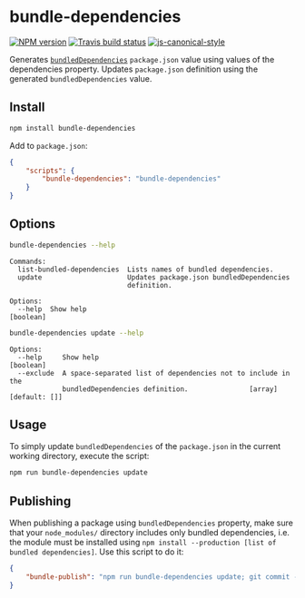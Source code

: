 # bundle-dependencies

[![NPM version](http://img.shields.io/npm/v/bundle-dependencies.svg?style=flat-square)](https://www.npmjs.org/package/bundle-dependencies)
[![Travis build status](http://img.shields.io/travis/gajus/bundle-dependencies/master.svg?style=flat-square)](https://travis-ci.org/gajus/bundle-dependencies)
[![js-canonical-style](https://img.shields.io/badge/code%20style-canonical-blue.svg?style=flat-square)](https://github.com/gajus/canonical)

Generates [`bundledDependencies`](https://docs.npmjs.com/files/package.json#bundleddependencies) `package.json` value using values of the dependencies property. Updates `package.json` definition using the generated `bundledDependencies` value.

## Install

```sh
npm install bundle-dependencies
```

Add to `package.json`:

```json
{
    "scripts": {
        "bundle-dependencies": "bundle-dependencies"
    }
}
```

## Options

```sh
bundle-dependencies --help
```

```
Commands:
  list-bundled-dependencies  Lists names of bundled dependencies.
  update                     Updates package.json bundledDependencies
                             definition.

Options:
  --help  Show help                                                    [boolean]
```

```sh
bundle-dependencies update --help
```

```
Options:
  --help     Show help                                                 [boolean]
  --exclude  A space-separated list of dependencies not to include in the
             bundledDependencies definition.               [array] [default: []]
```

## Usage

To simply update `bundledDependencies` of the `package.json` in the current working directory, execute the script:

```sh
npm run bundle-dependencies update
```

## Publishing

When publishing a package using `bundledDependencies` property, make sure that your `node_modules/` directory includes only bundled dependencies, i.e. the module must be installed using `npm install --production [list of bundled dependencies]`. Use this script to do it:

```json
{
    "bundle-publish": "npm run bundle-dependencies update; git commit -m 'Bundled dependencies.' ./package.json; git push; rm -fr ./node_modules; npm install --production $(bundle-dependencies list-bundled-dependencies); npm dedupe; npm prune; npm publish; npm install;"
}
```
